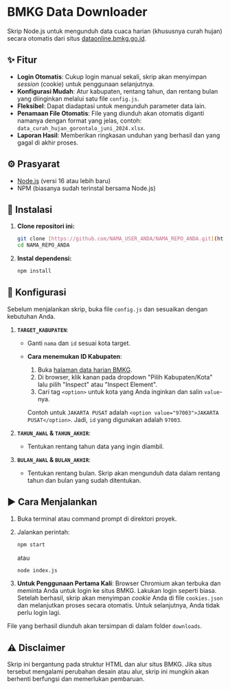 # BMKG Data Downloader

Skrip Node.js untuk mengunduh data cuaca harian (khususnya curah hujan) secara otomatis dari situs [dataonline.bmkg.go.id](https://dataonline.bmkg.go.id).

## ✨ Fitur

-   **Login Otomatis**: Cukup login manual sekali, skrip akan menyimpan *session* (cookie) untuk penggunaan selanjutnya.
-   **Konfigurasi Mudah**: Atur kabupaten, rentang tahun, dan rentang bulan yang diinginkan melalui satu file `config.js`.
-   **Fleksibel**: Dapat diadaptasi untuk mengunduh parameter data lain.
-   **Penamaan File Otomatis**: File yang diunduh akan otomatis diganti namanya dengan format yang jelas, contoh: `data_curah_hujan_gorontalo_juni_2024.xlsx`.
-   **Laporan Hasil**: Memberikan ringkasan unduhan yang berhasil dan yang gagal di akhir proses.

## ⚙️ Prasyarat

-   [Node.js](https://nodejs.org/) (versi 16 atau lebih baru)
-   NPM (biasanya sudah terinstal bersama Node.js)

## 🚀 Instalasi

1.  **Clone repositori ini:**
    ```bash
    git clone [https://github.com/NAMA_USER_ANDA/NAMA_REPO_ANDA.git](https://github.com/NAMA_USER_ANDA/NAMA_REPO_ANDA.git)
    cd NAMA_REPO_ANDA
    ```

2.  **Instal dependensi:**
    ```bash
    npm install
    ```

## 🔧 Konfigurasi

Sebelum menjalankan skrip, buka file `config.js` dan sesuaikan dengan kebutuhan Anda.

1.  **`TARGET_KABUPATEN`**:
    -   Ganti `nama` dan `id` sesuai kota target.
    -   **Cara menemukan ID Kabupaten**:
        1.  Buka [halaman data harian BMKG](https://dataonline.bmkg.go.id/data-harian).
        2.  Di browser, klik kanan pada dropdown "Pilih Kabupaten/Kota" lalu pilih "Inspect" atau "Inspect Element".
        3.  Cari tag `<option>` untuk kota yang Anda inginkan dan salin `value`-nya.
        
        Contoh untuk `JAKARTA PUSAT` adalah `<option value="97003">JAKARTA PUSAT</option>`. Jadi, `id` yang digunakan adalah `97003`.

2.  **`TAHUN_AWAL` & `TAHUN_AKHIR`**:
    -   Tentukan rentang tahun data yang ingin diambil.

3.  **`BULAN_AWAL` & `BULAN_AKHIR`**:
    -   Tentukan rentang bulan. Skrip akan mengunduh data dalam rentang tahun dan bulan yang sudah ditentukan.

## ▶️ Cara Menjalankan

1.  Buka terminal atau command prompt di direktori proyek.
2.  Jalankan perintah:
    ```bash
    npm start
    ```
    atau
    ```bash
    node index.js
    ```

3.  **Untuk Penggunaan Pertama Kali**: Browser Chromium akan terbuka dan meminta Anda untuk login ke situs BMKG. Lakukan login seperti biasa. Setelah berhasil, skrip akan menyimpan *cookie* Anda di file `cookies.json` dan melanjutkan proses secara otomatis. Untuk selanjutnya, Anda tidak perlu login lagi.

File yang berhasil diunduh akan tersimpan di dalam folder `downloads`.

## ⚠️ Disclaimer

Skrip ini bergantung pada struktur HTML dan alur situs BMKG. Jika situs tersebut mengalami perubahan desain atau alur, skrip ini mungkin akan berhenti berfungsi dan memerlukan pembaruan.